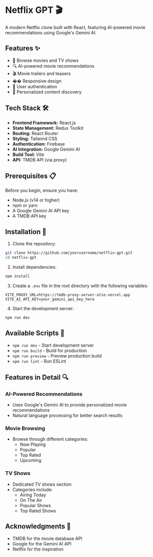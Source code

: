 # Netflix GPT 🎬

A modern Netflix clone built with React, featuring AI-powered movie recommendations using Google's Gemini AI.

## Features ✨

- 🎥 Browse movies and TV shows
- 🔍 AI-powered movie recommendations
- 🎬 Movie trailers and teasers
- �� Responsive design
- 🔐 User authentication
- 🎯 Personalized content discovery

## Tech Stack 🛠

- **Frontend Framework:** React.js
- **State Management:** Redux Toolkit
- **Routing:** React Router
- **Styling:** Tailwind CSS
- **Authentication:** Firebase
- **AI Integration:** Google Gemini AI
- **Build Tool:** Vite
- **API:** TMDB API (via proxy)

## Prerequisites 📋

Before you begin, ensure you have:
- Node.js (v14 or higher)
- npm or yarn
- A Google Gemini AI API key
- A TMDB API key

## Installation 🚀

1. Clone the repository:
```bash
git clone https://github.com/yourusername/netflix-gpt.git
cd netflix-gpt
```

2. Install dependencies:
```bash
npm install
```

3. Create a `.env` file in the root directory with the following variables:
```env
VITE_PROXY_URL=https://tmdb-proxy-server-atie.vercel.app
VITE_AI_API_KEY=your_gemini_api_key_here
```

4. Start the development server:
```bash
npm run dev
```



## Available Scripts 📜

- `npm run dev` - Start development server
- `npm run build` - Build for production
- `npm run preview` - Preview production build
- `npm run lint` - Run ESLint

## Features in Detail 🔍

### AI-Powered Recommendations
- Uses Google's Gemini AI to provide personalized movie recommendations
- Natural language processing for better search results

### Movie Browsing
- Browse through different categories:
  - Now Playing
  - Popular
  - Top Rated
  - Upcoming

### TV Shows
- Dedicated TV shows section
- Categories include:
  - Airing Today
  - On The Air
  - Popular Shows
  - Top Rated Shows


## Acknowledgments 🙏

- TMDB for the movie database API
- Google for the Gemini AI API
- Netflix for the inspiration